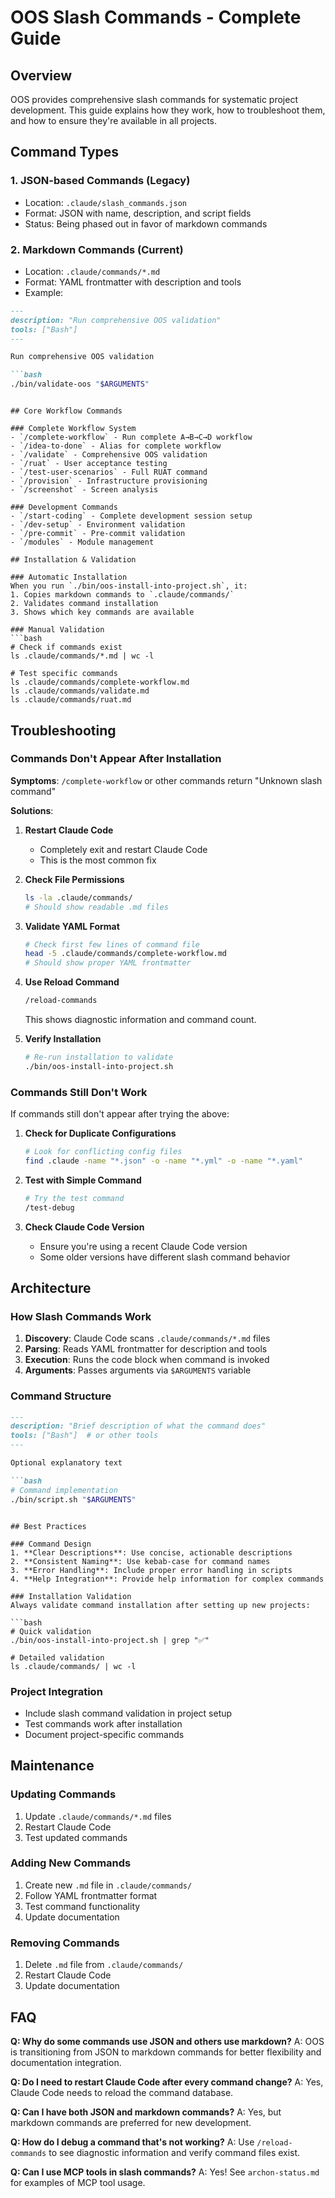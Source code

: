 # OOS Slash Commands - Complete Guide

## Overview

OOS provides comprehensive slash commands for systematic project development. This guide explains how they work, how to troubleshoot them, and how to ensure they're available in all projects.

## Command Types

### 1. JSON-based Commands (Legacy)
- Location: `.claude/slash_commands.json`
- Format: JSON with name, description, and script fields
- Status: Being phased out in favor of markdown commands

### 2. Markdown Commands (Current)
- Location: `.claude/commands/*.md`
- Format: YAML frontmatter with description and tools
- Example:
```markdown
---
description: "Run comprehensive OOS validation"
tools: ["Bash"]
---

Run comprehensive OOS validation

```bash
./bin/validate-oos "$ARGUMENTS"
```
```

## Core Workflow Commands

### Complete Workflow System
- `/complete-workflow` - Run complete A→B→C→D workflow
- `/idea-to-done` - Alias for complete workflow
- `/validate` - Comprehensive OOS validation
- `/ruat` - User acceptance testing
- `/test-user-scenarios` - Full RUAT command
- `/provision` - Infrastructure provisioning
- `/screenshot` - Screen analysis

### Development Commands
- `/start-coding` - Complete development session setup
- `/dev-setup` - Environment validation
- `/pre-commit` - Pre-commit validation
- `/modules` - Module management

## Installation & Validation

### Automatic Installation
When you run `./bin/oos-install-into-project.sh`, it:
1. Copies markdown commands to `.claude/commands/`
2. Validates command installation
3. Shows which key commands are available

### Manual Validation
```bash
# Check if commands exist
ls .claude/commands/*.md | wc -l

# Test specific commands
ls .claude/commands/complete-workflow.md
ls .claude/commands/validate.md
ls .claude/commands/ruat.md
```

## Troubleshooting

### Commands Don't Appear After Installation

**Symptoms**: `/complete-workflow` or other commands return "Unknown slash command"

**Solutions**:

1. **Restart Claude Code**
   - Completely exit and restart Claude Code
   - This is the most common fix

2. **Check File Permissions**
   ```bash
   ls -la .claude/commands/
   # Should show readable .md files
   ```

3. **Validate YAML Format**
   ```bash
   # Check first few lines of command file
   head -5 .claude/commands/complete-workflow.md
   # Should show proper YAML frontmatter
   ```

4. **Use Reload Command**
   ```bash
   /reload-commands
   ```
   This shows diagnostic information and command count.

5. **Verify Installation**
   ```bash
   # Re-run installation to validate
   ./bin/oos-install-into-project.sh
   ```

### Commands Still Don't Work

If commands still don't appear after trying the above:

1. **Check for Duplicate Configurations**
   ```bash
   # Look for conflicting config files
   find .claude -name "*.json" -o -name "*.yml" -o -name "*.yaml"
   ```

2. **Test with Simple Command**
   ```bash
   # Try the test command
   /test-debug
   ```

3. **Check Claude Code Version**
   - Ensure you're using a recent Claude Code version
   - Some older versions have different slash command behavior

## Architecture

### How Slash Commands Work

1. **Discovery**: Claude Code scans `.claude/commands/*.md` files
2. **Parsing**: Reads YAML frontmatter for description and tools
3. **Execution**: Runs the code block when command is invoked
4. **Arguments**: Passes arguments via `$ARGUMENTS` variable

### Command Structure

```markdown
---
description: "Brief description of what the command does"
tools: ["Bash"]  # or other tools
---

Optional explanatory text

```bash
# Command implementation
./bin/script.sh "$ARGUMENTS"
```
```

## Best Practices

### Command Design
1. **Clear Descriptions**: Use concise, actionable descriptions
2. **Consistent Naming**: Use kebab-case for command names
3. **Error Handling**: Include proper error handling in scripts
4. **Help Integration**: Provide help information for complex commands

### Installation Validation
Always validate command installation after setting up new projects:

```bash
# Quick validation
./bin/oos-install-into-project.sh | grep "✅"

# Detailed validation
ls .claude/commands/ | wc -l
```

### Project Integration
- Include slash command validation in project setup
- Test commands work after installation
- Document project-specific commands

## Maintenance

### Updating Commands
1. Update `.claude/commands/*.md` files
2. Restart Claude Code
3. Test updated commands

### Adding New Commands
1. Create new `.md` file in `.claude/commands/`
2. Follow YAML frontmatter format
3. Test command functionality
4. Update documentation

### Removing Commands
1. Delete `.md` file from `.claude/commands/`
2. Restart Claude Code
3. Update documentation

## FAQ

**Q: Why do some commands use JSON and others use markdown?**
A: OOS is transitioning from JSON to markdown commands for better flexibility and documentation integration.

**Q: Do I need to restart Claude Code after every command change?**
A: Yes, Claude Code needs to reload the command database.

**Q: Can I have both JSON and markdown commands?**
A: Yes, but markdown commands are preferred for new development.

**Q: How do I debug a command that's not working?**
A: Use `/reload-commands` to see diagnostic information and verify command files exist.

**Q: Can I use MCP tools in slash commands?**
A: Yes! See `archon-status.md` for examples of MCP tool usage.